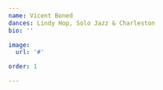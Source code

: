 ```yaml
---
name: Vicent Boned
dances: Lindy Hop, Solo Jazz & Charleston
bio: ''

image:
  url: '#'

order: 1

---
```


